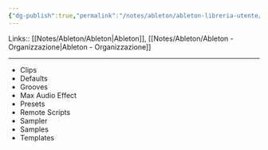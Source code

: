 ```yaml
---
{"dg-publish":true,"permalink":"/notes/ableton/ableton-libreria-utente/"}
---
```


Links:: [[Notes/Ableton/Ableton\|Ableton]], [[Notes/Ableton/Ableton - Organizzazione\|Ableton - Organizzazione]]

---

- Clips
- Defaults
- Grooves
- Max Audio Effect
- Presets
- Remote Scripts
- Sampler
- Samples
- Templates

